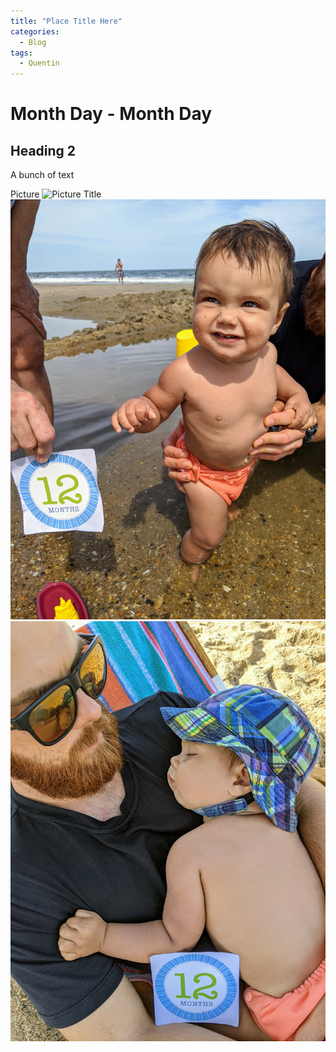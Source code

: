 ```yaml
---
title: "Place Title Here"
categories:
  - Blog
tags:
  - Quentin
---
```


# Month Day - Month Day

## Heading 2

A bunch of text

Picture
![Picture Title](/assets/images/TITLE.jpg)
![Picture Title](/assets/images/12mo.jpg)
![Picture Title](/assets/images/12mosleep.jpg)

<p>
</p>
<iframe.../iframe>
<p>
</p>
